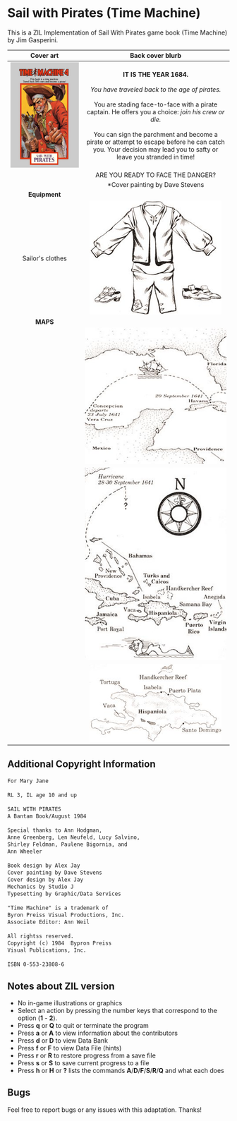 # Sail with Pirates (Time Machine)
This is a ZIL Implementation of Sail With Pirates game book (Time Machine) by Jim Gasperini.

| **Cover art** | **Back cover blurb**|
|:-:|:-:|
|![Cover Art](/images/sail-with-pirates.jpg)|**IT IS THE YEAR 1684.**<br><br>*You have traveled back to the age of pirates.*<br><br>You are stading face-to-face with a pirate captain. He offers you a choice: *join his crew or die.*<br><br>You can sign the parchment and become a pirate or attempt to escape before he can catch you. Your decision may lead you to safty or leave you stranded in time!|
| |ARE YOU READY TO FACE THE DANGER?|
| |*Cover painting by Dave Stevens|
|**Equipment**||
|Sailor's clothes|![Sailor's clohes](/images/equipment.jpg)|
|**MAPS**||
| |![Map 01](/images/map01.jpg)|
| |![Map 02](/images/map02.jpg)|
| |![Map 03](/images/map03.jpg)|

## Additional Copyright Information

```
For Mary Jane

RL 3, IL age 10 and up

SAIL WITH PIRATES
A Bantam Book/August 1984

Special thanks to Ann Hodgman,
Anne Greenberg, Len Neufeld, Lucy Salvino,
Shirley Feldman, Paulene Bigornia, and
Ann Wheeler

Book design by Alex Jay
Cover painting by Dave Stevens
Cover design by Alex Jay
Mechanics by Studio J
Typesetting by Graphic/Data Services

"Time Machine" is a trademark of
Byron Preiss Visual Productions, Inc.
Associate Editor: Ann Weil

All rightss reserved.
Copyright (c) 1984  Bypron Preiss
Visual Publications, Inc.

ISBN 0-553-23808-6
```

## Notes about ZIL version

- No in-game illustrations or graphics
- Select an action by pressing the number keys that correspond to the option (**1** - **2**).
- Press **q** or **Q** to quit or terminate the program
- Press **a** or **A** to view information about the contributors
- Press **d** or **D** to view Data Bank
- Press **f** or **F** to view Data File (hints)
- Press **r** or **R** to restore progress from a save file
- Press **s** or **S** to save current progress to a file
- Press **h** or **H** or **?** lists the commands **A**/**D**/**F**/**S**/**R**/**Q** and what each does

## Bugs

Feel free to report bugs or any issues with this adaptation. Thanks!

